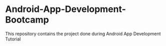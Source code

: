 # Android-App-Development-Bootcamp
This repository contains the project done during Android App Development Tutorial
